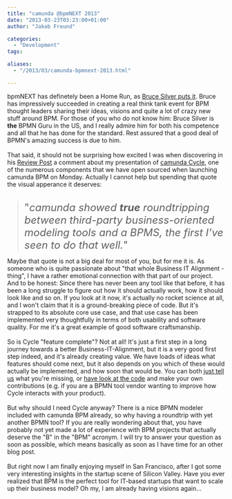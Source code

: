 ```yaml
---
title: "camunda @bpmNEXT 2013"
date: "2013-03-23T03:23:00+01:00"
author: "Jakob Freund"

categories:
  - "Development"
tags: 

aliases:
  - "/2013/03/camunda-bpmnext-2013.html"

---
```


bpmNEXT has definetely been a Home Run, as <a href="http://brsilver.com/bpmnext-2013-a-home-run/">Bruce Silver puts it</a>. Bruce has impressively succeeded in creating a real think tank event for BPM thought leaders sharing their ideas, visions and quite a lot of crazy new stuff around BPM. For those of you who do not know him: Bruce Silver is <b>the</b> BPMN Guru in the US, and I really admire him for both his competence and all that he has done for the standard. Rest assured that a good deal of BPMN's amazing success is due to him.<br />
<br />
That said, it should not be surprising how excited I was when discovering in his <a href="http://brsilver.com/bpmnext-review/">Review Post</a> a comment about my presentation of <a href="http://www.camunda.org/design/cycle-tutorial.html">camunda Cycle</a>, one of the numerous components that we have open sourced when launching camunda BPM on Monday. Actually I cannot help but spending that quote the visual apperance it deserves:<br />
<br />
<blockquote class="tr_bq">
<span style="font-size: x-large;">"<i>camunda showed <b>true</b> roundtripping between third-party business-oriented modeling tools and a BPMS, the first I’ve seen to do that well.</i>"</span></blockquote>
Maybe that quote is not a big deal for most of you, but for me it is. As someone who is quite passionate about "that whole Business IT Alignment - thing", I have a rather emotional connection with that part of our project. And to be honest: Since there has never been any tool like that before, it has been a long struggle to figure out how it should actually work, how it should look like and so on. If you look at it now, it's actually no rocket science at all, and I won't claim that it is a ground-breaking piece of code. But it's strapped to its absolute core use case, and that use case has been implemented very thoughtfully in terms of both usability and software quality. For me it's a great example of good software craftsmanship.<br />
<br />
So is Cycle "feature complete"? Not at all! It's just a first step in a long journey towards a better Business-IT-Alignment, but it is a very good first step indeed, and it's already creating value. We have loads of ideas what features should come next, but it also depends on you which of these would actually be implemented, and how soon that would be. You can both <a href="http://www.camunda.org/community/forum.html">just tell us</a> what you're missing, or <a href="https://github.com/camunda/camunda-bpm-platform">have look at the code</a> and make your own contributions (e.g. if you are a BPMN tool vendor wanting to improve how Cycle interacts with your product).<br />
<br />
But why should I need Cycle anyway? There is a nice BPMN modeler included with camunda BPM already, so why having a roundtrip with yet another BPMN tool? If you are really wondering about that, you have probably not yet made a lot of experience with BPM projects that actually deserve the "B" in the "BPM" acronym. I will try to answer your question as soon as possible, which means basically as soon as I have time for an other blog post.<br />
<br />
But right now I am finally enjoying myself in San Francisco, after I got some very interesting insights in the startup scene of Silicon Valley. Have you ever realized that BPM is the perfect tool for IT-based startups that want to scale up their business model? Oh my, I am already having visions again...<br />
<br />